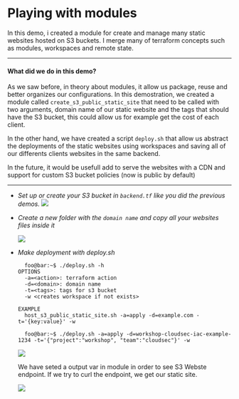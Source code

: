 # Playing with modules

In this demo, i created a module for create and manage many static websites hosted on S3 buckets. I merge many of terraform concepts such as modules, workspaces and remote state.

---
#### What did we do in this demo?

As we saw before, in theory about modules, it allow us package, reuse and better organizes our configurations.
In this demostration, we created a module called `create_s3_public_static_site` that need to be called with two arguments, domain name of our static website and the tags that should have the S3 bucket, this could allow us for example get the cost of each client.

In the other hand, we have created a script `deploy.sh` that allow us abstract the deployments of the static websites using workspaces and saving all of our differents clients websites in the same backend.

In the future, it would be usefull add to serve the websites with a CDN and support for custom S3 bucket policies (now is public by default)

---

* *Set up or create your S3 bucket in `backend.tf` like you did the previous demos.*
    <image src="./images/create_bucket.png">

* *Create a new folder with the `domain name` and copy all your websites files inside it*

  <image src="./images/create_site_folder.gif">
  
* *Make deployment with deploy.sh*
  ```console
    foo@bar:~$ ./deploy.sh -h
  OPTIONS
    -a=<action>: terraform action
    -d=<domain>: domain name
    -t=<tags>: tags for s3 bucket
    -w <creates workspace if not exists>

  EXAMPLE
    host_s3_public_static_site.sh -a=apply -d=example.com -t='{key:value}' -w
  ```
  
  ```console
    foo@bar:~$ ./deploy.sh -a=apply -d=workshop-cloudsec-iac-example-1234 -t='{"project":"workshop", "team":"cloudsec"}' -w
  ```
  
  <image src="./images/applied.png">
  
  We have seted a output var in module in order to see S3 Webste endpoint. If we try to curl the endpoint, we get our static site.
  
  
  <image src="./images/curl.gif">
  
  
  
